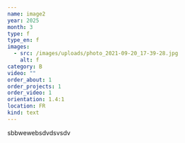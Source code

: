 ```yaml
---
name: image2
year: 2025
month: 3
type: f
type_en: f
images:
  - src: /images/uploads/photo_2021-09-20_17-39-28.jpg
    alt: f
category: B
video: ""
order_about: 1
order_projects: 1
order_video: 1
orientation: 1.4:1
location: FR
kind: text
---
```

sbbwewebsdvdsvsdv
